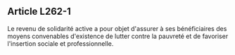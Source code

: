 ## Article L262-1

Le revenu de solidarité active a pour objet d'assurer à ses bénéficiaires des moyens convenables d'existence
de lutter contre la pauvreté et de favoriser l'insertion sociale et professionnelle.


